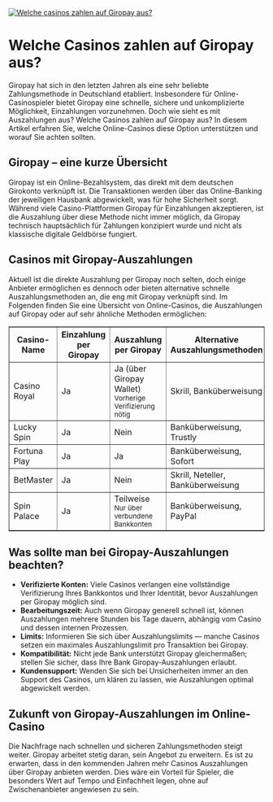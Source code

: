 [![Welche casinos zahlen auf Giropay aus?](https://123-caf.pages.dev/gitsignup.png)](https://vrmoo.ru/Bt82HjjY)

<h1>Welche Casinos zahlen auf Giropay aus?</h1>  <p>Giropay hat sich in den letzten Jahren als eine sehr beliebte Zahlungsmethode in Deutschland etabliert. Insbesondere für Online-Casinospieler bietet Giropay eine schnelle, sichere und unkomplizierte Möglichkeit, Einzahlungen vorzunehmen. Doch wie sieht es mit Auszahlungen aus? Welche Casinos zahlen auf Giropay aus? In diesem Artikel erfahren Sie, welche Online-Casinos diese Option unterstützen und worauf Sie achten sollten.</p>  <h2>Giropay – eine kurze Übersicht</h2>  <p>Giropay ist ein Online-Bezahlsystem, das direkt mit dem deutschen Girokonto verknüpft ist. Die Transaktionen werden über das Online-Banking der jeweiligen Hausbank abgewickelt, was für hohe Sicherheit sorgt. Während viele Casino-Plattformen Giropay für Einzahlungen akzeptieren, ist die Auszahlung über diese Methode nicht immer möglich, da Giropay technisch hauptsächlich für Zahlungen konzipiert wurde und nicht als klassische digitale Geldbörse fungiert.</p>  <h2>Casinos mit Giropay-Auszahlungen</h2>  <p>Aktuell ist die direkte Auszahlung per Giropay noch selten, doch einige Anbieter ermöglichen es dennoch oder bieten alternative schnelle Auszahlungsmethoden an, die eng mit Giropay verknüpft sind. Im Folgenden finden Sie eine Übersicht von Online-Casinos, die Auszahlungen auf Giropay oder auf sehr ähnliche Methoden ermöglichen:</p>  <table border="1" cellpadding="8" cellspacing="0"> <thead> <tr> <th>Casino-Name</th> <th>Einzahlung per Giropay</th> <th>Auszahlung per Giropay</th> <th>Alternative Auszahlungsmethoden</th> </tr> </thead> <tbody> <tr> <td>Casino Royal</td> <td>Ja</td> <td>Ja (über Giropay Wallet)<br><small>Vorherige Verifizierung nötig</small></td> <td>Skrill, Banküberweisung</td> </tr> <tr> <td>Lucky Spin</td> <td>Ja</td> <td>Nein</td> <td>Banküberweisung, Trustly</td> </tr> <tr> <td>Fortuna Play</td> <td>Ja</td> <td>Ja</td> <td>Banküberweisung, Sofort</td> </tr> <tr> <td>BetMaster</td> <td>Ja</td> <td>Nein</td> <td>Skrill, Neteller, Banküberweisung</td> </tr> <tr> <td>Spin Palace</td> <td>Ja</td> <td>Teilweise<br><small>Nur über verbundene Bankkonten</small></td> <td>Banküberweisung, PayPal</td> </tr> </tbody> </table>  <h2>Was sollte man bei Giropay-Auszahlungen beachten?</h2>  <ul> <li><strong>Verifizierte Konten:</strong> Viele Casinos verlangen eine vollständige Verifizierung Ihres Bankkontos und Ihrer Identität, bevor Auszahlungen per Giropay möglich sind.</li> <li><strong>Bearbeitungszeit:</strong> Auch wenn Giropay generell schnell ist, können Auszahlungen mehrere Stunden bis Tage dauern, abhängig vom Casino und dessen internen Prozessen.</li> <li><strong>Limits:</strong> Informieren Sie sich über Auszahlungslimits — manche Casinos setzen ein maximales Auszahlungslimit pro Transaktion bei Giropay.</li> <li><strong>Kompatibilität:</strong> Nicht jede Bank unterstützt Giropay gleichermaßen; stellen Sie sicher, dass Ihre Bank Giropay-Auszahlungen erlaubt.</li> <li><strong>Kundensupport:</strong> Wenden Sie sich bei Unsicherheiten immer an den Support des Casinos, um klären zu lassen, wie Auszahlungen optimal abgewickelt werden.</li> </ul>  <h2>Zukunft von Giropay-Auszahlungen im Online-Casino</h2>  <p>Die Nachfrage nach schnellen und sicheren Zahlungsmethoden steigt weiter. Giropay arbeitet stetig daran, sein Angebot zu erweitern. Es ist zu erwarten, dass in den kommenden Jahren mehr Casinos Auszahlungen über Giropay anbieten werden. Dies wäre ein Vorteil für Spieler, die besonders Wert auf Tempo und Einfachheit legen, ohne auf Zwischenanbieter angewiesen zu sein.</p>